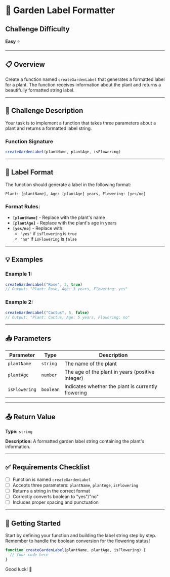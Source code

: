 # 🌱 Garden Label Formatter

## Challenge Difficulty
**Easy** ⭐

---

## 📋 Overview

Create a function named `createGardenLabel` that generates a formatted label for a plant. The function receives information about the plant and returns a beautifully formatted string label.

---

## 🎯 Challenge Description

Your task is to implement a function that takes three parameters about a plant and returns a formatted label string.

### Function Signature
```javascript
createGardenLabel(plantName, plantAge, isFlowering)
```

---

## 📝 Label Format

The function should generate a label in the following format:

```
Plant: [plantName], Age: [plantAge] years, Flowering: [yes/no]
```

### Format Rules:
- **`[plantName]`** - Replace with the plant's name
- **`[plantAge]`** - Replace with the plant's age in years
- **`[yes/no]`** - Replace with:
  - `"yes"` if `isFlowering` is `true`
  - `"no"` if `isFlowering` is `false`

---

## 💡 Examples

### Example 1:
```javascript
createGardenLabel("Rose", 3, true)
// Output: "Plant: Rose, Age: 3 years, Flowering: yes"
```

### Example 2:
```javascript
createGardenLabel("Cactus", 5, false)
// Output: "Plant: Cactus, Age: 5 years, Flowering: no"
```

---

## 📥 Parameters

| Parameter | Type | Description |
|-----------|------|-------------|
| `plantName` | `string` | The name of the plant |
| `plantAge` | `number` | The age of the plant in years (positive integer) |
| `isFlowering` | `boolean` | Indicates whether the plant is currently flowering |

---

## 📤 Return Value

**Type:** `string`

**Description:** A formatted garden label string containing the plant's information.

---

## ✅ Requirements Checklist

- [ ] Function is named `createGardenLabel`
- [ ] Accepts three parameters: `plantName`, `plantAge`, `isFlowering`
- [ ] Returns a string in the correct format
- [ ] Correctly converts boolean to "yes"/"no"
- [ ] Includes proper spacing and punctuation

---

## 🚀 Getting Started

Start by defining your function and building the label string step by step. Remember to handle the boolean conversion for the flowering status!

```javascript
function createGardenLabel(plantName, plantAge, isFlowering) {
  // Your code here
}
```

Good luck! 🌻

